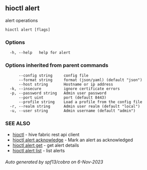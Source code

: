 ## hioctl alert

alert operations

```
hioctl alert [flags]
```

### Options

```
  -h, --help   help for alert
```

### Options inherited from parent commands

```
      --config string     config file
      --format string     format (json/yaml) (default "json")
      --host string       Hostname or ip address
  -k, --insecure          ignore certificate errors
  -p, --password string   Admin user password
      --port uint         port (default 8443)
      --profile string    Load a profile from the config file
  -r, --realm string      Admin user realm (default "local")
  -u, --user string       Admin username (default "admin")
```

### SEE ALSO

* [hioctl](hioctl.md)	 - hive fabric rest api client
* [hioctl alert acknowledge](hioctl_alert_acknowledge.md)	 - Mark an alert as acknowledged
* [hioctl alert get](hioctl_alert_get.md)	 - get alert details
* [hioctl alert list](hioctl_alert_list.md)	 - list alerts

###### Auto generated by spf13/cobra on 6-Nov-2023
